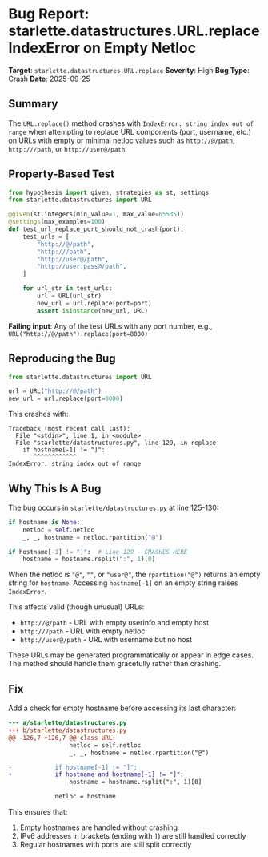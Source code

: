 # Bug Report: starlette.datastructures.URL.replace IndexError on Empty Netloc

**Target**: `starlette.datastructures.URL.replace`
**Severity**: High
**Bug Type**: Crash
**Date**: 2025-09-25

## Summary

The `URL.replace()` method crashes with `IndexError: string index out of range` when attempting to replace URL components (port, username, etc.) on URLs with empty or minimal netloc values such as `http://@/path`, `http:///path`, or `http://user@/path`.

## Property-Based Test

```python
from hypothesis import given, strategies as st, settings
from starlette.datastructures import URL

@given(st.integers(min_value=1, max_value=65535))
@settings(max_examples=100)
def test_url_replace_port_should_not_crash(port):
    test_urls = [
        "http://@/path",
        "http:///path",
        "http://user@/path",
        "http://user:pass@/path",
    ]

    for url_str in test_urls:
        url = URL(url_str)
        new_url = url.replace(port=port)
        assert isinstance(new_url, URL)
```

**Failing input**: Any of the test URLs with any port number, e.g., `URL("http://@/path").replace(port=8080)`

## Reproducing the Bug

```python
from starlette.datastructures import URL

url = URL("http://@/path")
new_url = url.replace(port=8080)
```

This crashes with:
```
Traceback (most recent call last):
  File "<stdin>", line 1, in <module>
  File "starlette/datastructures.py", line 129, in replace
    if hostname[-1] != "]":
       ^^^^^^^^^^^^
IndexError: string index out of range
```

## Why This Is A Bug

The bug occurs in `starlette/datastructures.py` at line 125-130:

```python
if hostname is None:
    netloc = self.netloc
    _, _, hostname = netloc.rpartition("@")

if hostname[-1] != "]":  # Line 129 - CRASHES HERE
    hostname = hostname.rsplit(":", 1)[0]
```

When the netloc is `"@"`, `""`, or `"user@"`, the `rpartition("@")` returns an empty string for `hostname`. Accessing `hostname[-1]` on an empty string raises `IndexError`.

This affects valid (though unusual) URLs:
- `http://@/path` - URL with empty userinfo and empty host
- `http:///path` - URL with empty netloc
- `http://user@/path` - URL with username but no host

These URLs may be generated programmatically or appear in edge cases. The method should handle them gracefully rather than crashing.

## Fix

Add a check for empty hostname before accessing its last character:

```diff
--- a/starlette/datastructures.py
+++ b/starlette/datastructures.py
@@ -126,7 +126,7 @@ class URL:
                 netloc = self.netloc
                 _, _, hostname = netloc.rpartition("@")

-            if hostname[-1] != "]":
+            if hostname and hostname[-1] != "]":
                 hostname = hostname.rsplit(":", 1)[0]

             netloc = hostname
```

This ensures that:
1. Empty hostnames are handled without crashing
2. IPv6 addresses in brackets (ending with `]`) are still handled correctly
3. Regular hostnames with ports are still split correctly